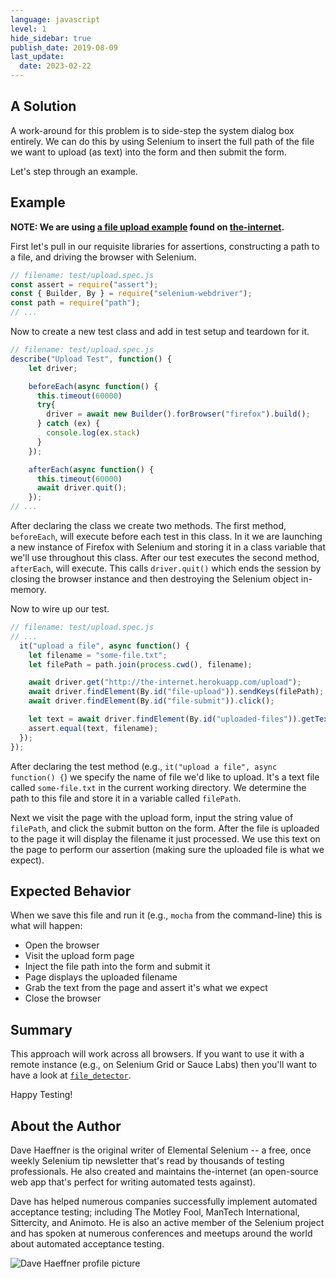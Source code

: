 ```yaml
---
language: javascript
level: 1
hide_sidebar: true
publish_date: 2019-08-09
last_update:
  date: 2023-02-22
---
```


## A Solution

A work-around for this problem is to side-step the system dialog box entirely. We can do this by using Selenium to insert the full path of the file we want to upload (as text) into the form and then submit the form.

Let's step through an example.

## Example

__NOTE: We are using [a file upload example](http://the-internet.herokuapp.com/upload) found on [the-internet](https://github.com/tourdedave/the-internet).__

First let's pull in our requisite libraries for assertions, constructing a path to a file, and driving the browser with Selenium.

```javascript
// filename: test/upload.spec.js
const assert = require("assert");
const { Builder, By } = require("selenium-webdriver");
const path = require("path");
// ...
```

Now to create a new test class and add in test setup and teardown for it.

```javascript
// filename: test/upload.spec.js
describe("Upload Test", function() {
    let driver;

    beforeEach(async function() {
      this.timeout(60000)
      try{
        driver = await new Builder().forBrowser("firefox").build();
      } catch (ex) {
        console.log(ex.stack)
      }
    });

    afterEach(async function() {
      this.timeout(60000)
      await driver.quit();
    });
// ...
```

After declaring the class we create two methods. The first method, `beforeEach`, will execute before each test in this class. In it we are launching a new instance of Firefox with Selenium and storing it in a class variable that we'll use throughout this class. After our test executes the second method, `afterEach`, will execute. This calls `driver.quit()` which ends the session by closing the browser instance and then destroying the Selenium object in-memory.

Now to wire up our test.

```javascript
// filename: test/upload.spec.js
// ...
  it("upload a file", async function() {
    let filename = "some-file.txt";
    let filePath = path.join(process.cwd(), filename);

    await driver.get("http://the-internet.herokuapp.com/upload");
    await driver.findElement(By.id("file-upload")).sendKeys(filePath);
    await driver.findElement(By.id("file-submit")).click();

    let text = await driver.findElement(By.id("uploaded-files")).getText();
    assert.equal(text, filename);
  });
});
```

After declaring the test method (e.g., `it("upload a file", async function() {`) we specify the name of file we'd like to upload. It's a text file called `some-file.txt` in the current working directory. We determine the path to this file and store it in a variable called `filePath`.

Next we visit the page with the upload form, input the string value of `filePath`, and click the submit button on the form. After the file is uploaded to the page it will display the filename it just processed. We use this text on the page to perform our assertion (making sure the uploaded file is what we expect).

## Expected Behavior

When we save this file and run it (e.g., `mocha` from the command-line) this is what will happen:

+ Open the browser
+ Visit the upload form page
+ Inject the file path into the form and submit it
+ Page displays the uploaded filename
+ Grab the text from the page and assert it's what we expect
+ Close the browser

## Summary

This approach will work across all browsers. If you want to use it with a remote instance (e.g., on Selenium Grid or Sauce Labs) then you'll want to have a look at [`file_detector`](https://seleniumhq.github.io/selenium/docs/api/javascript/module/selenium-webdriver/remote/index_exports_FileDetector.html).

Happy Testing!

## About the Author

Dave Haeffner is the original writer of Elemental Selenium -- a free, once weekly Selenium tip newsletter that's read by thousands of testing professionals. He also created and maintains the-internet (an open-source web app that's perfect for writing automated tests against).

Dave has helped numerous companies successfully implement automated acceptance testing; including The Motley Fool, ManTech International, Sittercity, and Animoto. He is also an active member of the Selenium project and has spoken at numerous conferences and meetups around the world about automated acceptance testing.

![Dave Haeffner profile picture](/img/authors/dave-haeffner.jpeg#author-img 'a title')
